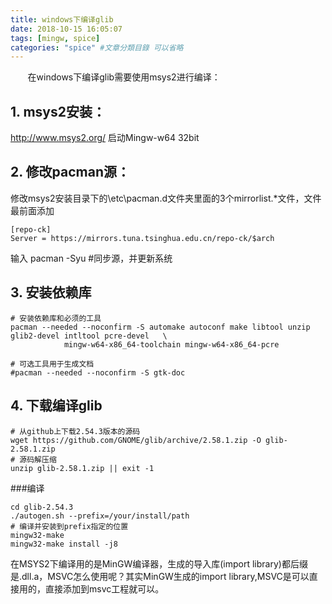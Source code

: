 ```yaml
---
title: windows下编译glib
date: 2018-10-15 16:05:07
tags: [mingw, spice]
categories: "spice" #文章分類目錄 可以省略
---
```


&#160; &#160; &#160; &#160;在windows下编译glib需要使用msys2进行编译：
## 1. msys2安装：
http://www.msys2.org/ 
启动Mingw-w64 32bit

## 2. 修改pacman源：
修改msys2安装目录下的\etc\pacman.d文件夹里面的3个mirrorlist.*文件，文件最前面添加
```
[repo-ck]							
Server = https://mirrors.tuna.tsinghua.edu.cn/repo-ck/$arch
```

输入 pacman -Syu                      #同步源，并更新系统 

## 3. 安装依赖库
```
# 安装依赖库和必须的工具
pacman --needed --noconfirm -S automake autoconf make libtool unzip glib2-devel intltool pcre-devel   \
            mingw-w64-x86_64-toolchain mingw-w64-x86_64-pcre

# 可选工具用于生成文档
#pacman --needed --noconfirm -S gtk-doc
```

## 4. 下载编译glib
```
# 从github上下载2.54.3版本的源码
wget https://github.com/GNOME/glib/archive/2.58.1.zip -O glib-2.58.1.zip
# 源码解压缩
unzip glib-2.58.1.zip || exit -1
```

###编译
```
cd glib-2.54.3
./autogen.sh --prefix=/your/install/path
# 编译并安装到prefix指定的位置
mingw32-make
mingw32-make install -j8
```

在MSYS2下编译用的是MinGW编译器，生成的导入库(import library)都后缀是.dll.a，MSVC怎么使用呢？其实MinGW生成的import library,MSVC是可以直接用的，直接添加到msvc工程就可以。 